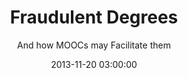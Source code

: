 ---
layout: post
title:  "Fraudulent Degrees"
subtitle:  "And how MOOCs may Facilitate them"
date:   2013-11-20 03:00:00
refurl: http://www.huffingtonpost.com/robert-siciliano/moocs-may-facillitate-fra_b_4302001.html
source: huffingtonpost.com
categories: linkpost
---